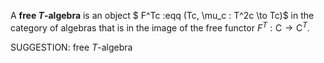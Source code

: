
A **free $T$-algebra** is an object
$ F^Tc :eqq (Tc, \mu_c : T^2c \to Tc)$
in the category of algebras that is in the image of the free functor $F^T : \mathsf{C} \to \mathsf{C}^T$.


SUGGESTION: free $T$-algebra